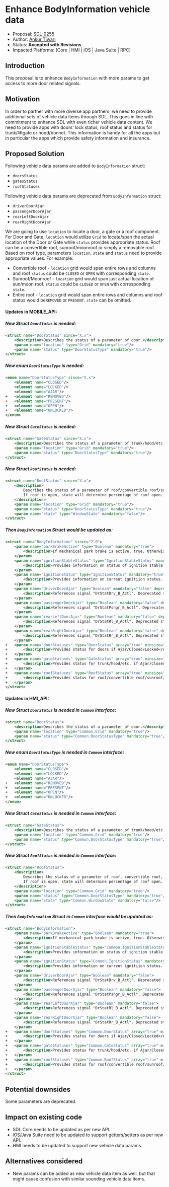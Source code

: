 # Enhance BodyInformation vehicle data

* Proposal: [SDL-0255](0255-Enhance-BodyInformation-vehicle-data.md)
* Author: [Ankur Tiwari](https://github.com/atiwari9)
* Status: **Accepted with Revisions**
* Impacted Platforms: [Core | HMI | iOS | Java Suite | RPC]

## Introduction

This proposal is to enhance `BodyInformation` with more params to get access to more door related signals.

## Motivation

In order to partner with more diverse app partners, we need to provide additional sets of vehicle data items through SDL. This goes in line with commitment to enhance SDL with even richer vehicle data content. We need to provide apps with doors' lock status, roof status and status for trunk/liftgate or hood/bonnet. This information is handy for all the apps but in particular the apps which provide safety information and insurance.

## Proposed Solution 

Following vehicle data params are added to `BodyInformation` struct:
* `doorsStatus`
* `gatesStatus`
* `roofStatuses`

Following vehicle data params are deprecated from `BodyInformation` struct:
* `driverDoorAjar`
* `passengerDoorAjar`
* `rearLeftDoorAjar`
* `rearRightDoorAjar`

We are going to use `location` to locate a door, a gate or a roof component. For Door and Gate, `location` would utilize `Grid` to locate/span the actual location of the Door or Gate while `status` provides appropriate status. Roof can be a convertible roof, sunroof/moonroof or simply a removable roof. Based on roof type, parameters `location`, `state` and `status` need to provide appropriate values. For example:

* Convertible roof - `location` grid would span entire rows and columns and roof `status` could be `CLOSED` or `OPEN` with corresponding `state`. 
* Sunroof/Moonroof - `location` grid would span just actual location of sun/moon roof. `status` could be `CLOSED` or `OPEN` with corresponding `state`.
* Entire roof - `location` grid would span entire rows and columns and roof status would be`REMOVED` or `PRESENT`. `state` can be omitted.

#### Updates in MOBILE_API:

##### New Struct `DoorStatus` is needed:
```xml
<struct name="DoorStatus" since="X.x">
	<description>Describes the status of a parameter of door.</description>
	<param name="location" type="Grid" mandatory="true"/>
	<param name="status" type="DoorStatusType" mandatory="true"/>
</struct>
```
##### New enum `DoorStatusType` is needed:
```xml
<enum name="DoorStatusType" since="X.x">
	<element name="CLOSED"/>
	<element name="LOCKED"/>
	<element name="AJAR"/>
+	<element name="REMOVED"/>
+	<element name="PRESENT"/>
+	<element name="OPEN"/>
+	<element name="UNLOCKED"/>
</enum>
```

##### New Struct `GateStatus` is needed:
```xml
<struct name="GateStatus" since="X.x">
	<description>Describes the status of a parameter of trunk/hood/etc.</description>
	<param name="location" type="Grid" mandatory="true"/>
	<param name="status" type="DoorStatusType" mandatory="true"/>
</struct>
```

##### New Struct `RoofStatus` is needed:
```xml
<struct name="RoofStatus" since="X.x">
	<description>
		Describes the status of a parameter of roof/convertible roof/sunroof/moonroof etc.
		If roof is open, state will determine percentage of roof open.
	</description>
	<param name="location" type="Grid" mandatory="true"/>
	<param name="status" type="DoorStatusType" mandatory="true"/>
	<param name="state" type="WindowState" mandatory="false"/>
</struct>
```

##### Then `BodyInformation` Struct would be updated as:
```xml
<struct name="BodyInformation" since="2.0">
	<param name="parkBrakeActive" type="Boolean" mandatory="true">
		<description>If mechanical park brake is active, true. Otherwise false.</description>
	</param>
	<param name="ignitionStableStatus" type="IgnitionStableStatus" mandatory="true">
		<description>Provides information on status of ignition stable switch. See IgnitionStableStatus.</description>
	</param>
	<param name="ignitionStatus" type="IgnitionStatus" mandatory="true">
		<description>Provides information on current ignitiion status. See IgnitionStatus.</description>
	</param>
	<param name="driverDoorAjar" type="Boolean" mandatory="false" deprecated="true" since="X.x">
		<description>References signal "DrStatDrv_B_Actl". Deprecated starting with RPC Spec X.x.x.</description>
	</param>
	<param name="passengerDoorAjar" type="Boolean" mandatory="false" deprecated="true" since="X.x">
		<description>References signal "DrStatPsngr_B_Actl". Deprecated starting with RPC Spec X.x.x.</description>
	</param>
	<param name="rearLeftDoorAjar" type="Boolean" mandatory="false" deprecated="true" since="X.x">
		<description>References signal "DrStatRl_B_Actl". Deprecated starting with RPC Spec X.x.x.</description>
	</param>
	<param name="rearRightDoorAjar" type="Boolean" mandatory="false" deprecated="true" since="X.x">
		<description>References signal "DrStatRr_B_Actl". Deprecated starting with RPC Spec X.x.x.</description>
	</param>
+	<param name="doorStatuses" type="DoorStatus" array="true" minsize="0" maxsize="100" mandatory="false" since="X.x">
+		<description>Provides status for doors if Ajar/Closed/Locked</description>
+	</param>	
+	<param name="gateStatuses" type="GateStatus" array="true" minsize="0" maxsize="100" mandatory="false" since="X.x">
+		<description>Provides status for trunk/hood/etc. if Ajar/Closed/Locked</description>
+	</param>
+	<param name="roofStatuses" type="RoofStatus" array="true" minsize="0" maxsize="100" mandatory="false" since="X.x">
+		<description>Provides status for roof/convertible roof/sunroof/moonroof etc., if Closed/Open/Present/Removed etc.</description>
+	</param>
</struct>
```

#### Updates in HMI_API:


##### New Struct `DoorStatus` is needed in `Common` interface:
```xml
<struct name="DoorStatus">
	<description>Describes the status of a parameter of door.</description>
	<param name="location" type="Common.Grid" mandatory="true"/>
	<param name="status" type="Common.DoorStatusType" mandatory="true"/>
</struct>
```
##### New enum `DoorStatusType` is needed in `Common` interface:
```xml
<enum name="DoorStatusType">
	<element name="CLOSED"/>
	<element name="LOCKED"/>
	<element name="AJAR"/>
+	<element name="REMOVED"/>
+	<element name="PRESENT"/>
+	<element name="OPEN"/>
+	<element name="UNLOCKED"/>
</enum>
```

##### New Struct `GateStatus` is needed in `Common` interface:
```xml
<struct name="GateStatus">
	<description>Describes the status of a parameter of trunk/hood/etc.</description>
	<param name="location" type="Common.Grid" mandatory="true"/>
	<param name="status" type="Common.DoorStatusType" mandatory="true"/>
</struct>
```

##### New Struct `RoofStatus` is needed in `Common` interface:
```xml
<struct name="RoofStatus">
	<description>
		Describes the status of a parameter of roof, convertible roof, sunroof/moonroof etc.
		If roof is open, state will determine percentage of roof open.
	</description>
	<param name="location" type="Common.Grid" mandatory="true"/>
	<param name="status" type="Common.DoorStatusType" mandatory="true"/>
	<param name="state" type="Common.WindowState" mandatory="false"/>
</struct>
```

##### Then `BodyInformation` Struct in `Common` interface would be updated as:
```xml
<struct name="BodyInformation">
	<param name="parkBrakeActive" type="Boolean" mandatory="true">
		<description>If mechanical park brake is active, true. Otherwise false.</description>
	</param>
	<param name="ignitionStableStatus" type="Common.IgnitionStableStatus" mandatory="true">
		<description>Provides information on status of ignition stable switch. See IgnitionStableStatus.</description>
	</param>
	<param name="ignitionStatus" type="Common.IgnitionStatus" mandatory="true">
		<description>Provides information on current ignitiion status. See IgnitionStatus.</description>
	</param>
	<param name="driverDoorAjar" type="Boolean" mandatory="false">
		<description>References signal "DrStatDrv_B_Actl". Deprecated starting with RPC Spec X.x.x.</description>
	</param>
	<param name="passengerDoorAjar" type="Boolean" mandatory="false">
		<description>References signal "DrStatPsngr_B_Actl". Deprecated starting with RPC Spec X.x.x.</description>
	</param>
	<param name="rearLeftDoorAjar" type="Boolean" mandatory="false">
		<description>References signal "DrStatRl_B_Actl". Deprecated starting with RPC Spec X.x.x.</description>
	</param>
	<param name="rearRightDoorAjar" type="Boolean" mandatory="false">
		<description>References signal "DrStatRr_B_Actl". Deprecated starting with RPC Spec X.x.x.</description>
	</param>
+	<param name="doorStatuses" type="Common.DoorStatus" array="true" minsize="0" maxsize="100" mandatory="false">
+		<description>Provides status for doors if Ajar/Closed/Locked</description>
+	</param>	
+	<param name="gateStatuses" type="Common.GateStatus" array="true" minsize="0" maxsize="100" mandatory="false">
+		<description>Provides status for trunk/hood/etc. if Ajar/Closed/Locked</description>
+	</param>
+	<param name="roofStatuses" type="Common.RoofStatus" array="true" minsize="0" maxsize="100" mandatory="false">
+		<description>Provides status for roof/convertible roof/sunroof/moonroof etc., if Closed/Open/Present/Removed etc.</description>
+	</param>
</struct>
```

## Potential downsides

Some parameters are deprecated.

## Impact on existing code

* SDL Core needs to be updated as per new API.
* iOS/Java Suite need to be updated to support getters/setters as per new API.
* HMI needs to be updated to support new vehicle data params.

## Alternatives considered

* New params can be added as new vehicle data item as well, but that might cause confusion with similar sounding vehicle data items.
